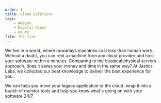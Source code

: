 ```yaml
---
order: 1
title: Cloud Solutions
tags:
    - Amazon 
    - Digital Ocean 
    - Azure
file: The file
---
```


We live in a world, where nowadays machines cost less than human work. Without a doubt, you can rent a machine from any cloud provider and host your software within a minutes. Comparing to the classical physical servers approach, does it saves your money and time in the same way? At Jastics Labs, we collected our best knowledge to deliver the best experience for you.

We can help you move your legacy application to the cloud, wrap it into a bunch of monitor tools and help you know what's going on with your software 24/7.